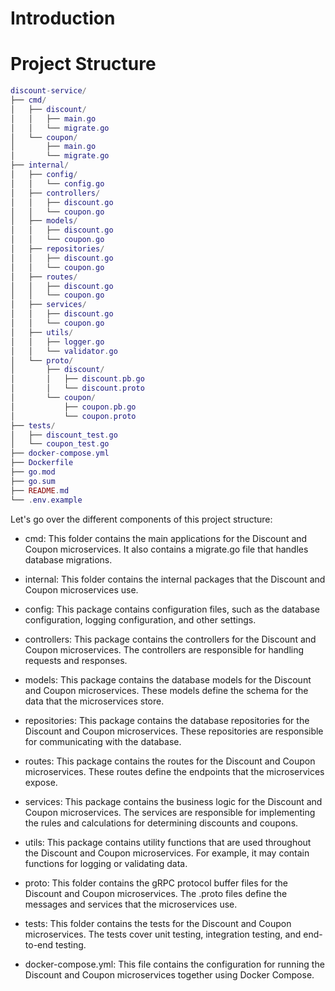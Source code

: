 
# Introduction

# Project Structure
```lua
discount-service/
├── cmd/
│   ├── discount/
│   │   ├── main.go
│   │   └── migrate.go
│   └── coupon/
│       ├── main.go
│       └── migrate.go
├── internal/
│   ├── config/
│   │   └── config.go
│   ├── controllers/
│   │   ├── discount.go
│   │   └── coupon.go
│   ├── models/
│   │   ├── discount.go
│   │   └── coupon.go
│   ├── repositories/
│   │   ├── discount.go
│   │   └── coupon.go
│   ├── routes/
│   │   ├── discount.go
│   │   └── coupon.go
│   ├── services/
│   │   ├── discount.go
│   │   └── coupon.go
│   ├── utils/
│   │   ├── logger.go
│   │   └── validator.go
│   └── proto/
│       ├── discount/
│       │   ├── discount.pb.go
│       │   └── discount.proto
│       └── coupon/
│           ├── coupon.pb.go
│           └── coupon.proto
├── tests/
│   ├── discount_test.go
│   └── coupon_test.go
├── docker-compose.yml
├── Dockerfile
├── go.mod
├── go.sum
├── README.md
└── .env.example
```
Let's go over the different components of this project structure:

* cmd: This folder contains the main applications for the Discount and Coupon microservices. It also contains a migrate.go file that handles database migrations.

* internal: This folder contains the internal packages that the Discount and Coupon microservices use.

* config: This package contains configuration files, such as the database configuration, logging configuration, and other settings.

* controllers: This package contains the controllers for the Discount and Coupon microservices. The controllers are responsible for handling requests and responses.

* models: This package contains the database models for the Discount and Coupon microservices. These models define the schema for the data that the microservices store.

* repositories: This package contains the database repositories for the Discount and Coupon microservices. These repositories are responsible for communicating with the database.

* routes: This package contains the routes for the Discount and Coupon microservices. These routes define the endpoints that the microservices expose.

* services: This package contains the business logic for the Discount and Coupon microservices. The services are responsible for implementing the rules and calculations for determining discounts and coupons.

* utils: This package contains utility functions that are used throughout the Discount and Coupon microservices. For example, it may contain functions for logging or validating data.

* proto: This folder contains the gRPC protocol buffer files for the Discount and Coupon microservices. The .proto files define the messages and services that the microservices use.

* tests: This folder contains the tests for the Discount and Coupon microservices. The tests cover unit testing, integration testing, and end-to-end testing.

* docker-compose.yml: This file contains the configuration for running the Discount and Coupon microservices together using Docker Compose.
